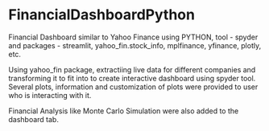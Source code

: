 # FinancialDashboardPython
Financial Dashboard similar to Yahoo Finance using PYTHON, tool - spyder and packages - streamlit, yahoo_fin.stock_info, mplfinance, yfinance, plotly, etc.

Using yahoo_fin package, extractiing live data for different companies and transforming it to fit into to create interactive dashboard using spyder tool.
Several plots, information and customization of plots were provided to user who is interacting with it. 

Financial Analysis like Monte Carlo Simulation were also added to the dashboard tab.
